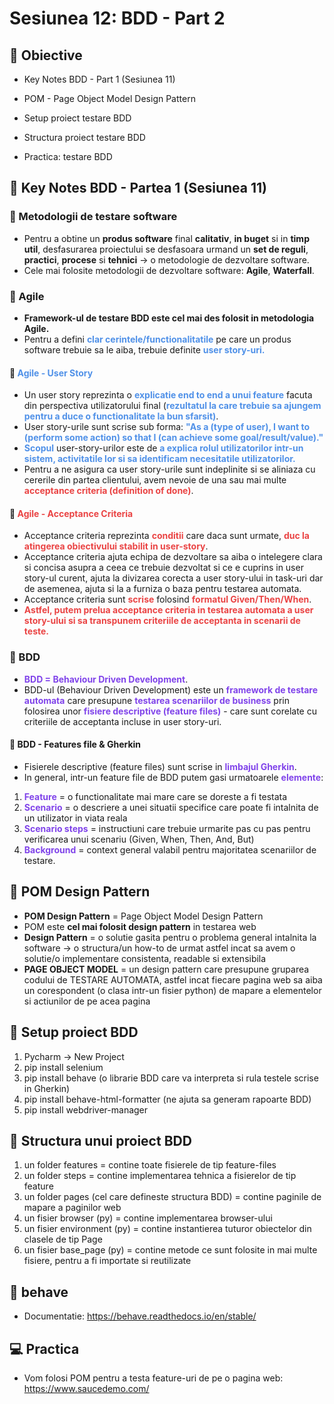 # Sesiunea 12: BDD - Part 2

## 📝 Obiective
- Key Notes BDD - Part 1 (Sesiunea 11)
- POM - Page Object Model Design Pattern
- Setup proiect testare BDD
- Structura proiect testare BDD

- Practica: testare BDD

## 🔑 Key Notes BDD - Partea 1 (Sesiunea 11)

### 🔐 Metodologii de testare software

- Pentru a obtine un **produs software** final **calitativ**, **in buget** si in **timp util**,
desfasurarea proiectului se desfasoara urmand un **set de reguli**, **practici**, **procese** si **tehnici** -> o metodologie de dezvoltare software.
- Cele mai folosite metodologii de dezvoltare software: **Agile**, **Waterfall**.

### 🔐 Agile

- **Framework-ul de testare BDD este cel mai des folosit in metodologia Agile.**
- Pentru a defini <span style="color:#5091E8">**clar cerintele/functionalitatile**</span> pe care un produs software trebuie sa le aiba, trebuie definite <span style="color:#5091E8">**user story-uri.**</span>

#### 📍 <span style="color:#5091E8">Agile - User Story</span>
- Un user story reprezinta o <span style="color:#5091E8">**explicatie end to end a unui feature**</span> facuta din perspectiva utilizatorului final (<span style="color:#5091E8">**rezultatul la care trebuie sa ajungem pentru a duce o functionalitate la bun sfarsit)**</span>.
- User story-urile sunt scrise sub forma:
<span style="color:#5091E8">**"As a (type of user), I want to (perform some action) so that I (can achieve some goal/result/value)."**</span>
- <span style="color:#5091E8">**Scopul**</span> user-story-urilor este de <span style="color:#5091E8">**a explica rolul utilizatorilor intr-un sistem, activitatile lor si sa identificam necesitatile utilizatorilor.**</span>
- Pentru a ne asigura ca user story-urile sunt indeplinite 
si se aliniaza cu cererile din partea clientului,
avem nevoie de una sau mai multe <span style="color:#EA4444">**acceptance criteria (definition of done)**</span>.

#### 📍 <span style="color:#EA4444">Agile - Acceptance Criteria</span>
- Acceptance criteria reprezinta <span style="color:#EA4444">**conditii**</span> care daca sunt urmate, <span style="color:#EA4444">**duc la atingerea obiectivului stabilit in user-story**</span>.
- Acceptance criteria ajuta echipa de dezvoltare sa aiba o intelegere clara si concisa asupra a ceea ce trebuie dezvoltat si ce e cuprins in user story-ul curent, ajuta la divizarea corecta a user story-ului in task-uri dar de asemenea, ajuta si la a furniza o baza pentru testarea automata.
- Acceptance criteria sunt <span style="color:#EA4444">**scrise**</span> folosind <span style="color:#EA4444">**formatul Given/Then/When**</span>.
- <span style="color:#EA4444">**Astfel, putem prelua acceptance criteria in testarea automata a user story-ului 
si sa transpunem criteriile de acceptanta in scenarii de teste.**</span>

### 🔐 BDD
- <span style="color:#8044EA">**BDD = Behaviour Driven Development**</span>.
- BDD-ul (Behaviour Driven Development) este un <span style="color:#8044EA">**framework 
de testare automata**</span> care
presupune <span style="color:#8044EA">**testarea scenariilor
de business**</span> prin folosirea unor 
<span style="color:#8044EA">**fisiere descriptive
(feature files)**</span> - care sunt corelate cu criteriile de acceptanta incluse in user story-uri.

#### 📍 BDD - Features file & Gherkin
- Fisierele descriptive (feature files)
sunt scrise in <span style="color:#8044EA">
**limbajul Gherkin**</span>.
- In general, intr-un feature file de BDD putem gasi urmatoarele <span style="color:#8044EA">**elemente**</span>:
1. <span style="color:#8044EA">**Feature**</span> = o functionalitate mai mare care se doreste a fi testata
2. <span style="color:#8044EA">**Scenario**</span> = o descriere a unei situatii specifice care poate fi intalnita de un utilizator in viata reala
3. <span style="color:#8044EA">**Scenario steps**</span> = instructiuni care trebuie urmarite pas cu pas pentru verificarea unui scenariu (Given, When, Then, And, But)
4. <span style="color:#8044EA">**Background**</span> = context general valabil pentru majoritatea scenariilor de testare.


## 🔶 POM Design Pattern
- **POM Design Pattern** = Page Object Model Design Pattern
- POM este **cel mai folosit design pattern** in testarea web
- **Design Pattern** = o solutie gasita pentru o problema general
intalnita la software -> o structura/un how-to de urmat astfel incat sa avem o solutie/o implementare consistenta, readable si extensibila
- **PAGE OBJECT MODEL** = un design pattern care presupune gruparea
codului de TESTARE AUTOMATA, astfel incat fiecare pagina web sa aiba un corespondent (o clasa intr-un fisier python) de mapare
a elementelor si actiunilor de pe acea pagina


## 🔶 Setup proiect BDD
1. Pycharm -> New Project
2. pip install selenium
3. pip install behave (o librarie BDD care va interpreta si rula testele scrise in Gherkin)
4. pip install behave-html-formatter (ne ajuta sa generam rapoarte BDD)
5. pip install webdriver-manager

## 🔶 Structura unui proiect BDD

1. un folder features = contine toate fisierele de tip feature-files
2. un folder steps = contine implementarea tehnica a fisierelor de tip feature
3. un folder pages (cel care defineste structura BDD) = contine paginile de mapare a paginilor web
4. un fisier browser (py) = contine implementarea browser-ului
5. un fisier environment (py) = contine instantierea tuturor obiectelor din clasele de tip Page
6. un fisier base_page (py) = contine metode ce sunt folosite in mai multe fisiere,
pentru a fi importate si reutilizate

## 🔶 behave

- Documentatie: https://behave.readthedocs.io/en/stable/

## 💻 Practica
- Vom folosi POM pentru a testa feature-uri de pe o pagina web:
https://www.saucedemo.com/



